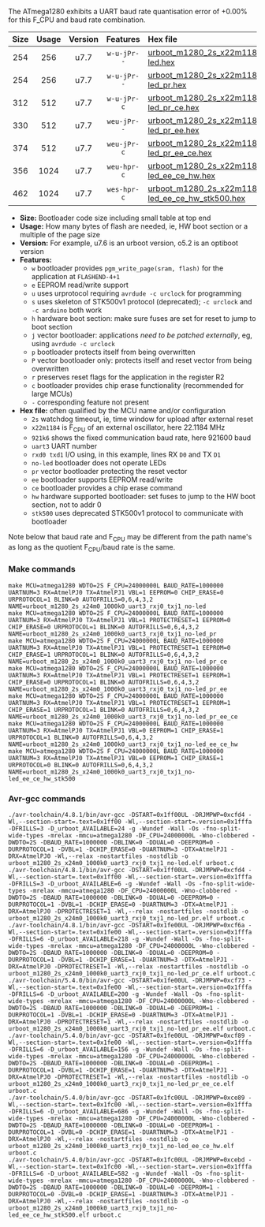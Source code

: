 The ATmega1280 exhibits a UART baud rate quantisation error of +0.00% for this F_CPU and baud rate combination.

|Size|Usage|Version|Features|Hex file|
|:-:|:-:|:-:|:-:|:--|
|254|256|u7.7|`w-u-jPr--`|[urboot_m1280_2s_x22m1184_921k6_uart3_rxj0_txj1_no-led.hex](https://raw.githubusercontent.com/stefanrueger/urboot.hex/main/boards/mega1280/atmega1280/watchdog_2_s/external_oscillator/22m118400_hz/+921k6_baud/uart3_rxj0_txj1/no-led/urboot_m1280_2s_x22m1184_921k6_uart3_rxj0_txj1_no-led.hex)|
|254|256|u7.7|`w-u-jPr--`|[urboot_m1280_2s_x22m1184_921k6_uart3_rxj0_txj1_no-led_pr.hex](https://raw.githubusercontent.com/stefanrueger/urboot.hex/main/boards/mega1280/atmega1280/watchdog_2_s/external_oscillator/22m118400_hz/+921k6_baud/uart3_rxj0_txj1/no-led/urboot_m1280_2s_x22m1184_921k6_uart3_rxj0_txj1_no-led_pr.hex)|
|312|512|u7.7|`w-u-jPr-c`|[urboot_m1280_2s_x22m1184_921k6_uart3_rxj0_txj1_no-led_pr_ce.hex](https://raw.githubusercontent.com/stefanrueger/urboot.hex/main/boards/mega1280/atmega1280/watchdog_2_s/external_oscillator/22m118400_hz/+921k6_baud/uart3_rxj0_txj1/no-led/urboot_m1280_2s_x22m1184_921k6_uart3_rxj0_txj1_no-led_pr_ce.hex)|
|330|512|u7.7|`weu-jPr--`|[urboot_m1280_2s_x22m1184_921k6_uart3_rxj0_txj1_no-led_pr_ee.hex](https://raw.githubusercontent.com/stefanrueger/urboot.hex/main/boards/mega1280/atmega1280/watchdog_2_s/external_oscillator/22m118400_hz/+921k6_baud/uart3_rxj0_txj1/no-led/urboot_m1280_2s_x22m1184_921k6_uart3_rxj0_txj1_no-led_pr_ee.hex)|
|374|512|u7.7|`weu-jPr-c`|[urboot_m1280_2s_x22m1184_921k6_uart3_rxj0_txj1_no-led_pr_ee_ce.hex](https://raw.githubusercontent.com/stefanrueger/urboot.hex/main/boards/mega1280/atmega1280/watchdog_2_s/external_oscillator/22m118400_hz/+921k6_baud/uart3_rxj0_txj1/no-led/urboot_m1280_2s_x22m1184_921k6_uart3_rxj0_txj1_no-led_pr_ee_ce.hex)|
|356|1024|u7.7|`weu-hpr-c`|[urboot_m1280_2s_x22m1184_921k6_uart3_rxj0_txj1_no-led_ee_ce_hw.hex](https://raw.githubusercontent.com/stefanrueger/urboot.hex/main/boards/mega1280/atmega1280/watchdog_2_s/external_oscillator/22m118400_hz/+921k6_baud/uart3_rxj0_txj1/no-led/urboot_m1280_2s_x22m1184_921k6_uart3_rxj0_txj1_no-led_ee_ce_hw.hex)|
|462|1024|u7.7|`wes-hpr-c`|[urboot_m1280_2s_x22m1184_921k6_uart3_rxj0_txj1_no-led_ee_ce_hw_stk500.hex](https://raw.githubusercontent.com/stefanrueger/urboot.hex/main/boards/mega1280/atmega1280/watchdog_2_s/external_oscillator/22m118400_hz/+921k6_baud/uart3_rxj0_txj1/no-led/urboot_m1280_2s_x22m1184_921k6_uart3_rxj0_txj1_no-led_ee_ce_hw_stk500.hex)|

- **Size:** Bootloader code size including small table at top end
- **Usage:** How many bytes of flash are needed, ie, HW boot section or a multiple of the page size
- **Version:** For example, u7.6 is an urboot version, o5.2 is an optiboot version
- **Features:**
  + `w` bootloader provides `pgm_write_page(sram, flash)` for the application at `FLASHEND-4+1`
  + `e` EEPROM read/write support
  + `u` uses urprotocol requiring `avrdude -c urclock` for programming
  + `s` uses skeleton of STK500v1 protocol (deprecated); `-c urclock` and `-c arduino` both work
  + `h` hardware boot section: make sure fuses are set for reset to jump to boot section
  + `j` vector bootloader: applications *need to be patched externally*, eg, using `avrdude -c urclock`
  + `p` bootloader protects itself from being overwritten
  + `P` vector bootloader only: protects itself and reset vector from being overwritten
  + `r` preserves reset flags for the application in the register R2
  + `c` bootloader provides chip erase functionality (recommended for large MCUs)
  + `-` corresponding feature not present
- **Hex file:** often qualified by the MCU name and/or configuration
  + `2s` watchdog timeout, ie, time window for upload after external reset
  + `x22m1184` is F<sub>CPU</sub> of an external oscillator, here 22.1184 MHz
  + `921k6` shows the fixed communication baud rate, here 921600 baud
  + `uart3` UART number
  + `rxd0 txd1` I/O using, in this example, lines RX `D0` and TX `D1`
  + `no-led` bootloader does not operate LEDs
  + `pr` vector bootloader protecting the reset vector
  + `ee` bootloader supports EEPROM read/write
  + `ce` bootloader provides a chip erase command
  + `hw` hardware supported bootloader: set fuses to jump to the HW boot section, not to addr 0
  + `stk500` uses deprecated STK500v1 protocol to communicate with bootloader


Note below that baud rate and F<sub>CPU</sub> may be different from the path name's as long as the quotient F<sub>CPU</sub>/baud rate is the same.

### Make commands
```
make MCU=atmega1280 WDTO=2S F_CPU=24000000L BAUD_RATE=1000000 UARTNUM=3 RX=AtmelPJ0 TX=AtmelPJ1 VBL=1 EEPROM=0 CHIP_ERASE=0 URPROTOCOL=1 BLINK=0 AUTOFRILLS=0,6,4,3,2 NAME=urboot_m1280_2s_x24m0_1000k0_uart3_rxj0_txj1_no-led
make MCU=atmega1280 WDTO=2S F_CPU=24000000L BAUD_RATE=1000000 UARTNUM=3 RX=AtmelPJ0 TX=AtmelPJ1 VBL=1 PROTECTRESET=1 EEPROM=0 CHIP_ERASE=0 URPROTOCOL=1 BLINK=0 AUTOFRILLS=0,6,4,3,2 NAME=urboot_m1280_2s_x24m0_1000k0_uart3_rxj0_txj1_no-led_pr
make MCU=atmega1280 WDTO=2S F_CPU=24000000L BAUD_RATE=1000000 UARTNUM=3 RX=AtmelPJ0 TX=AtmelPJ1 VBL=1 PROTECTRESET=1 EEPROM=0 CHIP_ERASE=1 URPROTOCOL=1 BLINK=0 AUTOFRILLS=0,6,4,3,2 NAME=urboot_m1280_2s_x24m0_1000k0_uart3_rxj0_txj1_no-led_pr_ce
make MCU=atmega1280 WDTO=2S F_CPU=24000000L BAUD_RATE=1000000 UARTNUM=3 RX=AtmelPJ0 TX=AtmelPJ1 VBL=1 PROTECTRESET=1 EEPROM=1 CHIP_ERASE=0 URPROTOCOL=1 BLINK=0 AUTOFRILLS=0,6,4,3,2 NAME=urboot_m1280_2s_x24m0_1000k0_uart3_rxj0_txj1_no-led_pr_ee
make MCU=atmega1280 WDTO=2S F_CPU=24000000L BAUD_RATE=1000000 UARTNUM=3 RX=AtmelPJ0 TX=AtmelPJ1 VBL=1 PROTECTRESET=1 EEPROM=1 CHIP_ERASE=1 URPROTOCOL=1 BLINK=0 AUTOFRILLS=0,6,4,3,2 NAME=urboot_m1280_2s_x24m0_1000k0_uart3_rxj0_txj1_no-led_pr_ee_ce
make MCU=atmega1280 WDTO=2S F_CPU=24000000L BAUD_RATE=1000000 UARTNUM=3 RX=AtmelPJ0 TX=AtmelPJ1 VBL=0 EEPROM=1 CHIP_ERASE=1 URPROTOCOL=1 BLINK=0 AUTOFRILLS=0,6,4,3,2 NAME=urboot_m1280_2s_x24m0_1000k0_uart3_rxj0_txj1_no-led_ee_ce_hw
make MCU=atmega1280 WDTO=2S F_CPU=24000000L BAUD_RATE=1000000 UARTNUM=3 RX=AtmelPJ0 TX=AtmelPJ1 VBL=0 EEPROM=1 CHIP_ERASE=1 URPROTOCOL=0 BLINK=0 AUTOFRILLS=0,6,4,3,2 NAME=urboot_m1280_2s_x24m0_1000k0_uart3_rxj0_txj1_no-led_ee_ce_hw_stk500
```

### Avr-gcc commands
```
./avr-toolchain/4.8.1/bin/avr-gcc -DSTART=0x1ff00UL -DRJMPWP=0xcfd4 -Wl,--section-start=.text=0x1ff00 -Wl,--section-start=.version=0x1fffa -DFRILLS=3 -D_urboot_AVAILABLE=24 -g -Wundef -Wall -Os -fno-split-wide-types -mrelax -mmcu=atmega1280 -DF_CPU=24000000L -Wno-clobbered -DWDTO=2S -DBAUD_RATE=1000000 -DBLINK=0 -DDUAL=0 -DEEPROM=0 -DURPROTOCOL=1 -DVBL=1 -DCHIP_ERASE=0 -DUARTNUM=3 -DTX=AtmelPJ1 -DRX=AtmelPJ0 -Wl,--relax -nostartfiles -nostdlib -o urboot_m1280_2s_x24m0_1000k0_uart3_rxj0_txj1_no-led.elf urboot.c
./avr-toolchain/4.8.1/bin/avr-gcc -DSTART=0x1ff00UL -DRJMPWP=0xcfd4 -Wl,--section-start=.text=0x1ff00 -Wl,--section-start=.version=0x1fffa -DFRILLS=3 -D_urboot_AVAILABLE=6 -g -Wundef -Wall -Os -fno-split-wide-types -mrelax -mmcu=atmega1280 -DF_CPU=24000000L -Wno-clobbered -DWDTO=2S -DBAUD_RATE=1000000 -DBLINK=0 -DDUAL=0 -DEEPROM=0 -DURPROTOCOL=1 -DVBL=1 -DCHIP_ERASE=0 -DUARTNUM=3 -DTX=AtmelPJ1 -DRX=AtmelPJ0 -DPROTECTRESET=1 -Wl,--relax -nostartfiles -nostdlib -o urboot_m1280_2s_x24m0_1000k0_uart3_rxj0_txj1_no-led_pr.elf urboot.c
./avr-toolchain/4.8.1/bin/avr-gcc -DSTART=0x1fe00UL -DRJMPWP=0xcf6a -Wl,--section-start=.text=0x1fe00 -Wl,--section-start=.version=0x1fffa -DFRILLS=6 -D_urboot_AVAILABLE=218 -g -Wundef -Wall -Os -fno-split-wide-types -mrelax -mmcu=atmega1280 -DF_CPU=24000000L -Wno-clobbered -DWDTO=2S -DBAUD_RATE=1000000 -DBLINK=0 -DDUAL=0 -DEEPROM=0 -DURPROTOCOL=1 -DVBL=1 -DCHIP_ERASE=1 -DUARTNUM=3 -DTX=AtmelPJ1 -DRX=AtmelPJ0 -DPROTECTRESET=1 -Wl,--relax -nostartfiles -nostdlib -o urboot_m1280_2s_x24m0_1000k0_uart3_rxj0_txj1_no-led_pr_ce.elf urboot.c
./avr-toolchain/5.4.0/bin/avr-gcc -DSTART=0x1fe00UL -DRJMPWP=0xcf73 -Wl,--section-start=.text=0x1fe00 -Wl,--section-start=.version=0x1fffa -DFRILLS=6 -D_urboot_AVAILABLE=200 -g -Wundef -Wall -Os -fno-split-wide-types -mrelax -mmcu=atmega1280 -DF_CPU=24000000L -Wno-clobbered -DWDTO=2S -DBAUD_RATE=1000000 -DBLINK=0 -DDUAL=0 -DEEPROM=1 -DURPROTOCOL=1 -DVBL=1 -DCHIP_ERASE=0 -DUARTNUM=3 -DTX=AtmelPJ1 -DRX=AtmelPJ0 -DPROTECTRESET=1 -Wl,--relax -nostartfiles -nostdlib -o urboot_m1280_2s_x24m0_1000k0_uart3_rxj0_txj1_no-led_pr_ee.elf urboot.c
./avr-toolchain/5.4.0/bin/avr-gcc -DSTART=0x1fe00UL -DRJMPWP=0xcf89 -Wl,--section-start=.text=0x1fe00 -Wl,--section-start=.version=0x1fffa -DFRILLS=6 -D_urboot_AVAILABLE=156 -g -Wundef -Wall -Os -fno-split-wide-types -mrelax -mmcu=atmega1280 -DF_CPU=24000000L -Wno-clobbered -DWDTO=2S -DBAUD_RATE=1000000 -DBLINK=0 -DDUAL=0 -DEEPROM=1 -DURPROTOCOL=1 -DVBL=1 -DCHIP_ERASE=1 -DUARTNUM=3 -DTX=AtmelPJ1 -DRX=AtmelPJ0 -DPROTECTRESET=1 -Wl,--relax -nostartfiles -nostdlib -o urboot_m1280_2s_x24m0_1000k0_uart3_rxj0_txj1_no-led_pr_ee_ce.elf urboot.c
./avr-toolchain/5.4.0/bin/avr-gcc -DSTART=0x1fc00UL -DRJMPWP=0xce89 -Wl,--section-start=.text=0x1fc00 -Wl,--section-start=.version=0x1fffa -DFRILLS=6 -D_urboot_AVAILABLE=686 -g -Wundef -Wall -Os -fno-split-wide-types -mrelax -mmcu=atmega1280 -DF_CPU=24000000L -Wno-clobbered -DWDTO=2S -DBAUD_RATE=1000000 -DBLINK=0 -DDUAL=0 -DEEPROM=1 -DURPROTOCOL=1 -DVBL=0 -DCHIP_ERASE=1 -DUARTNUM=3 -DTX=AtmelPJ1 -DRX=AtmelPJ0 -Wl,--relax -nostartfiles -nostdlib -o urboot_m1280_2s_x24m0_1000k0_uart3_rxj0_txj1_no-led_ee_ce_hw.elf urboot.c
./avr-toolchain/5.4.0/bin/avr-gcc -DSTART=0x1fc00UL -DRJMPWP=0xcebd -Wl,--section-start=.text=0x1fc00 -Wl,--section-start=.version=0x1fffa -DFRILLS=6 -D_urboot_AVAILABLE=582 -g -Wundef -Wall -Os -fno-split-wide-types -mrelax -mmcu=atmega1280 -DF_CPU=24000000L -Wno-clobbered -DWDTO=2S -DBAUD_RATE=1000000 -DBLINK=0 -DDUAL=0 -DEEPROM=1 -DURPROTOCOL=0 -DVBL=0 -DCHIP_ERASE=1 -DUARTNUM=3 -DTX=AtmelPJ1 -DRX=AtmelPJ0 -Wl,--relax -nostartfiles -nostdlib -o urboot_m1280_2s_x24m0_1000k0_uart3_rxj0_txj1_no-led_ee_ce_hw_stk500.elf urboot.c
```


